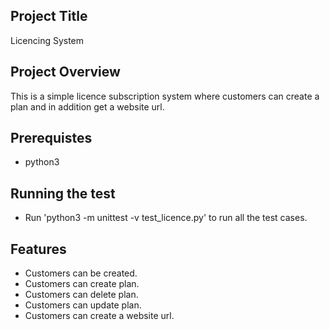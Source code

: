 
## Project Title
Licencing System

## Project Overview
This is a simple licence subscription system where customers can create a plan and in addition get a website url. 


## Prerequistes
- python3


## Running the test
- Run 'python3 -m unittest -v test_licence.py' to run all the test cases.

## Features
- Customers can be created.
- Customers can create plan.
- Customers can delete plan.
- Customers can update plan.
- Customers can create a website url.





